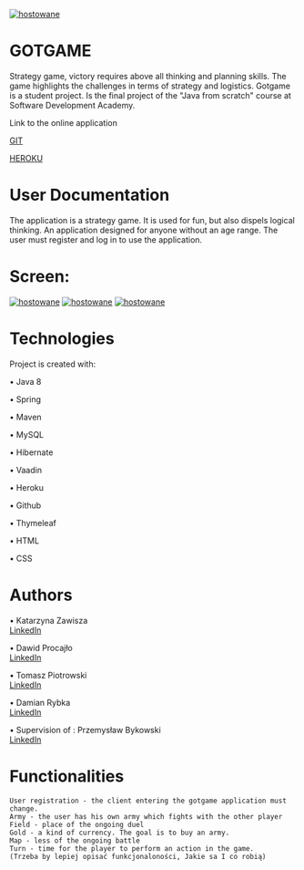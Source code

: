 <a href=https://zapodaj.net/578f1ba5eca78.jpg.html><img src=https://zapodaj.net/images/578f1ba5eca78.jpg alt=hostowane przez Zapodaj.net /></a>


# GOTGAME

Strategy game, victory requires above all thinking and planning skills. The game highlights the challenges in terms of strategy     and logistics. Gotgame is a student project. Is the final project of the "Java from scratch" course at Software Development   Academy.

Link to the online application

   [GIT](https://github.com/Prezez/gotgame)
   
   [HEROKU](https://www.google.com)
   
# User Documentation
The application is a strategy game. It is used for fun, but also dispels logical thinking. 
An application designed for anyone without an age range.
The user must register and log in to use the application.

# Screen:

<a href=https://zapodaj.net/e6fa4f73fb15e.jpg.html><img src=https://zapodaj.net/images/e6fa4f73fb15e.jpg alt=hostowane przez Zapodaj.net /></a>
<a href=https://zapodaj.net/8fd6eb1b7368f.png.html><img src=https://zapodaj.net/images/8fd6eb1b7368f.png alt=hostowane przez Zapodaj.net /></a>
<a href=https://zapodaj.net/27178f74f352f.png.html><img src=https://zapodaj.net/images/27178f74f352f.png alt=hostowane przez Zapodaj.net /></a>
			
# Technologies

 Project is created with:
    
  •     Java 8
  
  •	Spring
  
  •	Maven
  
  •	MySQL
  
  •	Hibernate
  
  •	Vaadin
  
  •	Heroku
  
  •	Github
  
  •	Thymeleaf
  
  •	HTML
  
  •	CSS
    

# Authors

  • Katarzyna Zawisza   
  [LinkedIn](https://www.linkedin.com/in/katarzyna-zawisza-18998bba/)  
  
  • Dawid Procajło      
  [LinkedIn](https://www.linkedin.com/in/dawid-procaj%C5%82o-a76697168/)
  
  • Tomasz Piotrowski  
  [LinkedIn](https://www.linkedin.com/in/tomasz-piotrowski-088872156/)
  
  • Damian Rybka        
  [LinkedIn](https://www.linkedin.com/in/damian-rybka-8269a868/)
   
     
   •	Supervision of : Przemysław Bykowski   
   [LinkedIn](https://www.linkedin.com/in/przemyslaw-bykowski/)      


# Functionalities

    User registration - the client entering the gotgame application must change.
    Army - the user has his own army which fights with the other player
    Field - place of the ongoing duel
    Gold - a kind of currency. The goal is to buy an army.
    Map - less of the ongoing battle
    Turn - time for the player to perform an action in the game.
    (Trzeba by lepiej opisać funkcjonaloności, Jakie sa I co robią)



